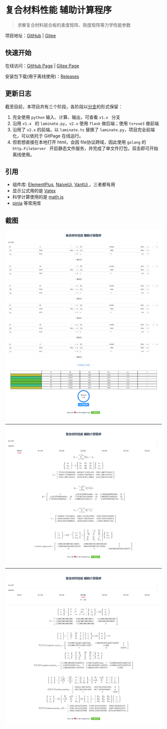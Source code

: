 # 复合材料性能 辅助计算程序

> 求解复合材料层合板的柔度矩阵、刚度矩阵等力学性能参数

项目地址：[GitHub](https://github.com/laorange/LaminateCalculation)  |  [Gitee](https://gitee.com/laorange/LaminateCalculation)

## 快速开始

在线访问：[GitHub Page](https://laorange.github.io/LaminateCalculation/)  |  [Gitee Page](https://laorange.gitee.io/laminatecalculation/)

安装包下载(用于离线使用)：[Releases](./releases)

## 更新日志

截至目前，本项目共有三个阶段，各阶段以[分支](./branches)的形式保留：

1. 完全使用 `python` 输入、计算、输出，可查看 `v1.x ` 分支
2. 沿用 `v1.x ` 的 `laminate.py`，`v2.x` 使用 `flask` 做后端；使用 `ts+vue3` 做前端
3. 沿用了 `v2.x` 的前端，以 `laminate.ts` 替换了 `laminate.py`，项目完全前端化，可以依托于 GitPage 在线运行。
4. 但若想直接在本地打开 html，会因 file协议跨域，因此使用 `golang` 的 `http.FileServer ` 开启静态文件服务，并完成了单文件打包，双击即可开始离线使用。

## 引用

+ 组件库: [ElementPlus](https://element-plus.org), [NaiveUi](https://www.naiveui.com/), [VantUi ](https://vant-contrib.gitee.io/vant/#/zh-CN/home)，三者都有用
+ 显示公式用的是 [Vatex](https://github.com/Shimada666/VaTex)
+ 科学计算使用的是 [math.js](https://mathjs.org/index.html)
+ [pinia](https://pinia.vuejs.org/) 等常用库

## 截图

![1.png](demo/demo1.png)

----

![2.png](demo/demo2.png)

----

![3.png](demo/demo3.png)

